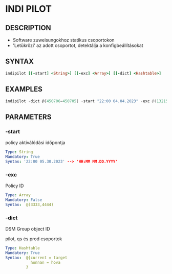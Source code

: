 # INDI PILOT

## DESCRIPTION
+ Software zuweisungokhoz statikus csoportokon
+ 'Letükrözi' az adott csoportot, detektálja a konfigbeállításokat


## SYNTAX

```ruby
indipilot [[-start] <String>] [[-exc] <Array>] [[-dict] <Hashtable>] 
```

## EXAMPLES

```powershell
indipilot -dict @{450706=450705} -start "22:00 04.04.2023" -exc @(13215,15644)

```

## PARAMETERS

### -start
policy aktiválódási időpontja

```yaml
Type: String
Mandatory: True
Syntax: '22:00 05.30.2023' --> 'HH:MM MM.DD.YYYY'
```

### -exc
Policy ID 

```yaml
Type: Array
Mandatory: False
Syntax:  @(3333,4444)
```
### -dict
DSM Group object ID

pilot, qs és prod csoportok
```yaml
Type: Hashtable
Mandatory: True
Syntax:  @{current = target
           honnan = hova
         }
```
